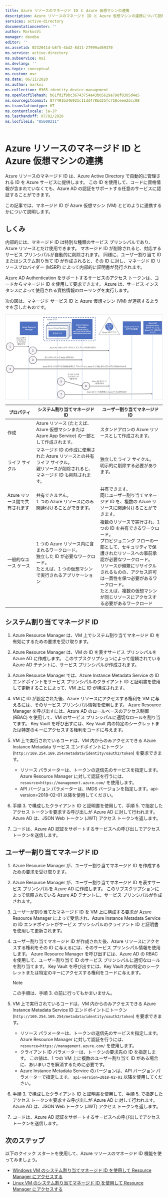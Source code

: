 ```yaml
---
title: Azure リソースのマネージド ID と Azure 仮想マシンの連携
description: Azure リソースのマネージド ID と Azure 仮想マシンの連携について説明します。
services: active-directory
documentationcenter: ''
author: MarkusVi
manager: daveba
editor: ''
ms.assetid: 0232041d-b8f5-4bd2-8d11-27999ad69370
ms.service: active-directory
ms.subservice: msi
ms.devlang: ''
ms.topic: conceptual
ms.custom: mvc
ms.date: 06/11/2020
ms.author: markvi
ms.collection: M365-identity-device-management
ms.openlocfilehash: b61fd2f9bc36743754a43b05629a798f0305d4e5
ms.sourcegitcommit: 877491bd46921c11dd478bd25fc718ceee2dcc08
ms.translationtype: HT
ms.contentlocale: ja-JP
ms.lasthandoff: 07/02/2020
ms.locfileid: "85609211"
---
```

# <a name="how-managed-identities-for-azure-resources-work-with-azure-virtual-machines"></a>Azure リソースのマネージド ID と Azure 仮想マシンの連携

Azure リソースのマネージド ID は、Azure Active Directory で自動的に管理される ID を Azure サービスに提供します。 この ID を使用して、コードに資格情報が含まれていなくても、Azure AD の認証をサポートする任意のサービスに認証することができます。

この記事では、マネージド ID が Azure 仮想マシン (VM) とどのように連携するかについて説明します。


## <a name="how-it-works"></a>しくみ

内部的には、マネージド ID は特別な種類のサービス プリンシパルであり、Azure リソースとだけ使用できます。 マネージド ID が削除されると、対応するサービス プリンシパルが自動的に削除されます。
同様に、ユーザー割り当て ID またはシステム割り当て ID が作成されると、その ID に対し、マネージド ID リソースプロバイダー (MSRP) によって内部的に証明書が発行されます。 

Azure AD Authentication をサポートするサービスのアクセス トークンは、コードからマネージド ID を使用して要求できます。 Azure は、サービス インスタンスによって使用される資格情報のローリングを実行します。 

次の図は、マネージド サービス ID と Azure 仮想マシン (VM) が連携するようすを示したものです。

![マネージド サービス ID と Azure VM](media/how-managed-identities-work-vm/data-flow.png)

|  プロパティ    | システム割り当てマネージド ID | ユーザー割り当てマネージド ID |
|------|----------------------------------|--------------------------------|
| 作成 |  Azure リソース (たとえば、Azure 仮想マシンまたは Azure App Service) の一部として作成されます。 | スタンドアロンの Azure リソースとして作成されます。 |
| ライフ サイクル | マネージド ID の作成に使用された Azure リソースとの共有ライフ サイクル。 <br/> 親リソースが削除されると、マネージド ID も削除されます。 | 独立したライフ サイクル。 <br/> 明示的に削除する必要があります。 |
| Azure リソース間で共有されます | 共有できません。 <br/> 1 つの Azure リソースにのみ関連付けることができます。 | 共有できます。 <br/> 同じユーザー割り当てマネージド ID を、複数の Azure リソースに関連付けることができます。 |
| 一般的なユース ケース | 1 つの Azure リソース内に含まれるワークロード。 <br/> 独立した ID が必要なワークロード。 <br/> たとえば、1 つの仮想マシンで実行されるアプリケーション | 複数のリソースで実行され、1 つの ID を共有できるワークロード。 <br/> プロビジョニング フローの一部として、セキュリティで保護されたリソースへの事前承認が必要なワークロード。 <br/> リソースが頻繁にリサイクルされるものの、アクセス許可は一貫性を保つ必要があるワークロード。 <br/> たとえば、複数の仮想マシンが同じリソースにアクセスする必要があるワークロード |

## <a name="system-assigned-managed-identity"></a>システム割り当てマネージド ID

1. Azure Resource Manager は、VM 上でシステム割り当てマネージド ID を有効にするための要求を受け取ります。

2. Azure Resource Manager は、VM の ID を表すサービス プリンシパルを Azure AD に作成します。 このサブスクリプションによって信頼されている Azure AD テナントに、サービス プリンシパルが作成されます。

3. Azure Resource Manager では、Azure Instance Metadata Service の ID エンドポイントをサービス プリンシパルのクライアント ID と証明書を使用して更新することによって、VM 上に ID が構成されます。

4. VM に ID が設定された後、Azure リソースにアクセスする権利を VM に与えるには、そのサービス プリンシパル情報を使用します。 Azure Resource Manager を呼び出すには、Azure AD のロールベースのアクセス制御 (RBAC) を使用して、VM のサービス プリンシパルに適切なロールを割り当てます。 Key Vault を呼び出すには、Key Vault 内の特定のシークレットまたは特定のキーにアクセスする権利をコードに与えます。

5. VM 上で実行されているコードは、VM 内からのみアクセスできる Azure Instance Metadata サービス エンドポイントにトークン (`http://169.254.169.254/metadata/identity/oauth2/token`) を要求できます。
    - リソース パラメーターは、トークンの送信先のサービスを指定します。 Azure Resource Manager に対して認証を行うには、`resource=https://management.azure.com/` を使用します。
    - API バージョン パラメーターは、IMDS バージョンを指定します。api-version=2018-02-01 以降を使用してください。

6. 手順 3. で構成したクライアント ID と証明書を使用して、手順 5. で指定したアクセス トークンを要求する呼び出しが Azure AD に対して行われます。 Azure AD は、JSON Web トークン (JWT) アクセス トークンを返します。

7. コードは、Azure AD 認証をサポートするサービスへの呼び出しでアクセス トークンを送信します。

## <a name="user-assigned-managed-identity"></a>ユーザー割り当てマネージド ID

1. Azure Resource Manager が、ユーザー割り当てマネージド ID を作成するための要求を受け取ります。

2. Azure Resource Manager が、ユーザー割り当てマネージド ID を表すサービス プリンシパルを Azure AD に作成します。 このサブスクリプションによって信頼されている Azure AD テナントに、サービス プリンシパルが作成されます。

3. ユーザーが割り当てたマネージド ID を VM 上に構成する要求が Azure Resource Manager によって受信され、Azure Instance Metadata Service の ID エンドポイントがサービス プリンシパルのクライアント ID と証明書を使用して更新されます。

4. ユーザー割り当てマネージド ID が作成された後、Azure リソースにアクセスする権利をその ID に与えるには、そのサービス プリンシパル情報を使用します。 Azure Resource Manager を呼び出すには、Azure AD の RBAC を使用して、ユーザー割り当て ID のサービス プリンシパルに適切なロールを割り当てます。 Key Vault を呼び出すには、Key Vault 内の特定のシークレットまたは特定のキーにアクセスする権利をコードに与えます。

   > [!Note]
   > この手順は、手順 3. の前に行ってもかまいません。

5. VM 上で実行されているコードは、VM 内からのみアクセスできる Azure Instance Metadata Service ID エンドポイントにトークン (`http://169.254.169.254/metadata/identity/oauth2/token`) を要求できます。
    - リソース パラメーターは、トークンの送信先のサービスを指定します。 Azure Resource Manager に対して認証を行うには、`resource=https://management.azure.com/` を使用します。
    - クライアント ID パラメーターは、トークンの要求先の ID を指定します。 この値は、1 つの VM 上に複数のユーザー割り当て ID がある場合に、あいまいさを解消するために必要です。
    - Azure Instance Metadata Service のバージョンは、API バージョン パラメーターで指定します。 `api-version=2018-02-01` 以降を使用してください。

6. 手順 3. で構成したクライアント ID と証明書を使用して、手順 5. で指定したアクセス トークンを要求する呼び出しが Azure AD に対して行われます。 Azure AD は、JSON Web トークン (JWT) アクセス トークンを返します。
7. コードは、Azure AD 認証をサポートするサービスへの呼び出しでアクセス トークンを送信します。


## <a name="next-steps"></a>次のステップ

以下のクイック スタートを使用して、Azure リソースのマネージド ID 機能を使ってみましょう。

* [Windows VM のシステム割り当てマネージド ID を使用して Resource Manager にアクセスする](tutorial-windows-vm-access-arm.md)
* [Linux VM のシステム割り当てマネージド ID を使用して Resource Manager にアクセスする](tutorial-linux-vm-access-arm.md)
